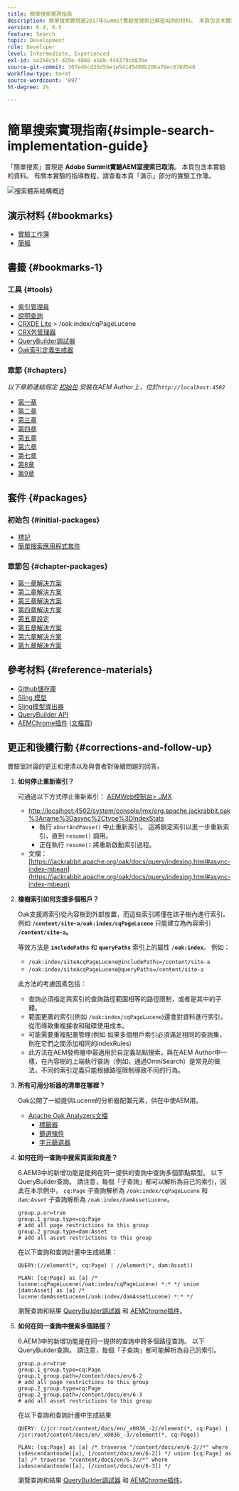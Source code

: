```yaml
---
title: 簡單搜索實現指南
description: 簡單搜索實現是2017年Summit實驗室搜索已解密AEM的材料。 本頁包含本實驗的資料。 有關本實驗的指導教程，請查看本頁「演示」部分的實驗工作簿。
version: 6.4, 6.5
feature: Search
topic: Development
role: Developer
level: Intermediate, Experienced
exl-id: aa268c5f-d29e-4868-a58b-444379cb83be
source-git-commit: 307ed6cd25d5be1e54145406b206a78ec878d548
workflow-type: tm+mt
source-wordcount: '897'
ht-degree: 2%

---
```


# 簡單搜索實現指南{#simple-search-implementation-guide}

「簡單搜索」實現是 **Adobe Summit實驗AEM室搜索已取消**。 本頁包含本實驗的資料。 有關本實驗的指導教程，請查看本頁「演示」部分的實驗工作簿。

![搜索體系結構概述](assets/l4080/simple-search-application.png)

## 演示材料 {#bookmarks}

* [實驗工作簿](assets/l4080/l4080-lab-workbook.pdf)
* [簡報](assets/l4080/l4080-presentation.pdf)

## 書籤 {#bookmarks-1}

### 工具 {#tools}

* [索引管理員](http://localhost:4502/libs/granite/operations/content/diagnosis/tool.html/granite_oakindexmanager)
* [說明查詢](http://localhost:4502/libs/granite/operations/content/diagnosis/tool.html/granite_queryperformance)
* [CRXDE Lite](http://localhost:4502/crx/de/index.jsp#/oak%3Aindex/cqPageLucene) > /oak:index/cqPageLucene
* [CRX包管理器](http://localhost:4502/crx/packmgr/index.jsp)
* [QueryBuilder調試器](http://localhost:4502/libs/cq/search/content/querydebug.html?)
* [Oak索引定義生成器](https://oakutils.appspot.com/generate/index)

### 章節 {#chapters}

*以下章節連結假定 [初始包](#initialpackages) 安裝在AEM Author上，位於`http://localhost:4502`*

* [第一章](http://localhost:4502/editor.html/content/summit/l4080/chapter-1.html)
* [第二章](http://localhost:4502/editor.html/content/summit/l4080/chapter-2.html)
* [第三章](http://localhost:4502/editor.html/content/summit/l4080/chapter-3.html)
* [第四章](http://localhost:4502/editor.html/content/summit/l4080/chapter-4.html)
* [第五章](http://localhost:4502/editor.html/content/summit/l4080/chapter-5.html)
* [第六章](http://localhost:4502/editor.html/content/summit/l4080/chapter-6.html)
* [第七章](http://localhost:4502/editor.html/content/summit/l4080/chapter-7.html)
* [第8章](http://localhost:4502/editor.html/content/summit/l4080/chapter-8.html)
* [第9章](http://localhost:4502/editor.html/content/summit/l4080/chapter-9.html)

## 套件 {#packages}

### 初始包 {#initial-packages}

* [標記](assets/l4080/summit-tags.zip)
* [簡單搜索應用程式套件](assets/l4080/simple.ui.apps-0.0.1-snapshot.zip)

### 章節包 {#chapter-packages}

* [第一章解決方案](assets/l4080/l4080-chapter1.zip)
* [第二章解決方案](assets/l4080/l4080-chapter2.zip)
* [第三章解決方案](assets/l4080/l4080-chapter3.zip)
* [第四章解決方案](assets/l4080/l4080-chapter4.zip)
* [第五章設定](assets/l4080/l4080-chapter5-setup.zip)
* [第五章解決方案](assets/l4080/l4080-chapter5-solution.zip)
* [第六章解決方案](assets/l4080/l4080-chapter6.zip)
* [第九章解決方案](assets/l4080/l4080-chapter9.zip)

## 參考材料 {#reference-materials}

* [Github儲存庫](https://github.com/Adobe-Marketing-Cloud/aem-guides/tree/master/simple-search-guide)
* [Sling 模型](https://sling.apache.org/documentation/bundles/models.html)
* [Sling模型導出器](https://sling.apache.org/documentation/bundles/models.html#exporter-framework-since-130)
* [QueryBuilder API](https://experienceleague.adobe.com/docs/)
* [AEMChrome插件](https://chrome.google.com/webstore/detail/aem-chrome-plug-in/ejdcnikffjleeffpigekhccpepplaode) ([文檔頁](https://adobe-consulting-services.github.io/acs-aem-tools/aem-chrome-plugin/))

## 更正和後續行動 {#corrections-and-follow-up}

實驗室討論的更正和澄清以及與會者對後續問題的回答。

1. **如何停止重新索引？**

   可通過以下方式停止重新索引： [AEMWeb控制台> JMX](http://localhost:4502/system/console/jmx)

   * [http://localhost:4502/system/console/jmx/org.apache.jackrabbit.oak%3Aname%3Dasync%2Ctype%3DIndexStats](http://localhost:4502/system/console/jmx/org.apache.jackrabbit.oak%3Aname%3Dasync%2Ctype%3DIndexStats)
      * 執行 `abortAndPause()` 中止重新索引。 這將鎖定索引以進一步重新索引，直到 `resume()` 調用。
      * 正在執行 `resume()` 將重新啟動索引過程。
   * 文檔： [https://jackrabbit.apache.org/oak/docs/query/indexing.html#async-index-mbean](https://jackrabbit.apache.org/oak/docs/query/indexing.html#async-index-mbean)

2. **橡樹索引如何支援多個租戶？**

   Oak支援將索引從內容樹到外部放置，而這些索引將僅在該子樹內進行索引。 例如 **`/content/site-a/oak:index/cqPageLucene`** 只能建立為內容索引 **`/content/site-a`。**

   等效方法是 **`includePaths`** 和 **`queryPaths`** 索引上的屬性 **`/oak:index`**。 例如：

   * `/oak:index/siteAcqPageLucene@includePaths=/content/site-a`
   * `/oak:index/siteAcqPageLucene@queryPaths=/content/site-a`

   此方法的考慮因素包括：

   * 查詢必須指定與索引的查詢路徑範圍相等的路徑限制，或者是其中的子體。
   * 範圍更廣的索引(例如 `/oak:index/cqPageLucene`)還會對資料進行索引，從而導致重複接收和磁碟使用成本。
   * 可能需要重複配置管理(例如 如果多個租戶索引必須滿足相同的查詢集，則在它們之間添加相同的indexRules)
   * 此方法在AEM發佈層中最適用於自定義站點搜索，與在AEM Author中一樣，在內容樹的上端執行查詢（例如，通過OmniSearch）是常見的做法，不同的索引定義只能根據路徑限制導致不同的行為。


3. **所有可用分析器的清單在哪裡？**

   Oak公開了一組提供Lucene的分析器配置元素，供在中使AEM用。

   * [Apache Oak Analyzers文檔](https://jackrabbit.apache.org/oak/docs/query/lucene.html#analyzers)
      * [標籤器](https://cwiki.apache.org/confluence/display/solr/Tokenizers)
      * [篩選條件](https://cwiki.apache.org/confluence/display/solr/Filter+Descriptions)
      * [字元篩選器](https://cwiki.apache.org/confluence/display/solr/CharFilterFactories)

4. **如何在同一查詢中搜索頁面和資產？**

   6.AEM3中的新增功能是能夠在同一提供的查詢中查詢多個節點類型。 以下QueryBuilder查詢。 請注意，每個「子查詢」都可以解析為自己的索引，因此在本示例中， `cq:Page` 子查詢解析為 `/oak:index/cqPageLucene` 和 `dam:Asset` 子查詢解析為 `/oak:index/damAssetLucene`。

   ```plain
   group.p.or=true
   group.1_group.type=cq:Page
   # add all page restrictions to this group
   group.2_group.type=dam:Asset
   # add all asset restrictions to this group
   ```

   在以下查詢和查詢計畫中生成結果：

   ```plain
   QUERY:(//element(*, cq:Page) | //element(*, dam:Asset))
   
   PLAN: [cq:Page] as [a] /* lucene:cqPageLucene(/oak:index/cqPageLucene) *:* */ union [dam:Asset] as [a] /* lucene:damAssetLucene(/oak:index/damAssetLucene) *:* */
   ```

   瀏覽查詢和結果 [QueryBuilder調試器](http://localhost:4502/libs/cq/search/content/querydebug.html?_charset_=UTF-8&amp;query=group.p.or%3Dtrue%0D%0Agroup.1_group.type%3Dcq%3APage%0D%0A%23+add+all+page+restrictions+to+this+group%0D%0Agroup.2_group.type%3Ddam%3AAsset%0D%0A%23+add+all+asset+restrictions+to+this+group) 和 [AEMChrome插件](https://chrome.google.com/webstore/detail/aem-chrome-plug-in/ejdcnikffjleeffpigekhccpepplaode?hl=en-US)。

5. **如何在同一查詢中搜索多個路徑？**

   6.AEM3中的新增功能是在同一提供的查詢中跨多個路徑查詢。 以下QueryBuilder查詢。 請注意，每個「子查詢」都可能解析為自己的索引。

   ```plain
   group.p.or=true
   group.1_group.type=cq:Page
   group.1_group.path=/content/docs/en/6-2
   # add all page restrictions to this group
   group.2_group.type=cq:Page
   group.2_group.path=/content/docs/en/6-3
   # add all asset restrictions to this group
   ```

   在以下查詢和查詢計畫中生成結果

   ```plain
   QUERY: (/jcr:root/content/docs/en/_x0036_-2//element(*, cq:Page) | /jcr:root/content/docs/en/_x0036_-3//element(*, cq:Page))
   
   PLAN: [cq:Page] as [a] /* traverse "/content/docs/en/6-2//*" where isdescendantnode([a], [/content/docs/en/6-2]) */ union [cq:Page] as [a] /* traverse "/content/docs/en/6-3//*" where isdescendantnode([a], [/content/docs/en/6-3]) */
   ```

   瀏覽查詢和結果 [QueryBuilder調試器](http://localhost:4502/libs/cq/search/content/querydebug.html?_charset_=UTF-8&amp;query=group.p.or%3Dtrue%0D%0Agroup.1_group.type%3Dcq%3APage%0D%0Agroup.1_group.path%3D%2Fcontent%2Fdocs%2Fen%2F6-2%0D%0A%23+add+all+page+restrictions+to+this+group%0D%0Agroup.2_group.type%3Dcq%3APage%0D%0Agroup.2_group.path%3D%2Fcontent%2Fdocs%2Fen%2F6-3%0D%0A%23+add+all+asset+restrictions+to+this+group) 和 [AEMChrome插件](https://chrome.google.com/webstore/detail/aem-chrome-plug-in/ejdcnikffjleeffpigekhccpepplaode?hl=en-US)。

